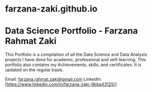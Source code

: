 # farzana-zaki.github.io
# Data Science Portfolio - Farzana Rahmat Zaki
This Portfolio is a compilation of all the Data Science and Data Analysis projects I have done for academic, professional and self-learning. This portfolio also contains my Achievements, skills, and certificates. It is updated on the regular basis.

Email: farzana.rahmat.zaki@gmail.com
LinkedIn: [https://www.linkedin.com/in/farzana-zaki-9bba43125/]
